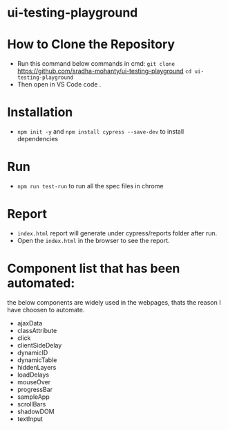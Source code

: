 # ui-testing-playground
# How to Clone the Repository
 * Run this command below commands in cmd:
  `git clone` https://github.com/sradha-mohanty/ui-testing-playground
  `cd ui-testing-playground`
 * Then open in VS Code
   code .

# Installation
* `npm init -y` and `npm install cypress --save-dev` to install dependencies
# Run
* `npm run test-run` to run all the spec files in chrome
# Report
* `index.html` report will generate under cypress/reports folder after run.
* Open the `index.html` in the browser to see the report.
# Component list that has been automated:
the below components are widely used in the webpages, thats the reason I have choosen to automate.
* ajaxData
* classAttribute
* click
* clientSideDelay
* dynamicID
* dynamicTable
* hiddenLayers
* loadDelays
* mouseOver
* progressBar
* sampleApp
* scrollBars
* shadowDOM
* textInput
